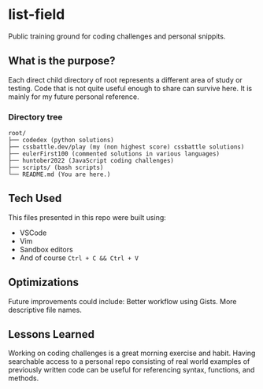 # list-field
Public training ground for coding challenges and personal snippits. 

## What is the purpose?
Each direct child directory of root represents a different area of study or testing. Code that is not quite useful enough to share can survive here. It is mainly for my future personal reference. 

### Directory tree
```
root/
├── codedex (python solutions)
├── cssbattle.dev/play (my (non highest score) cssbattle solutions)
├── eulerFirst100 (commented solutions in various languages)
├── huntober2022 (JavaScript coding challenges)
├── scripts/ (bash scripts)
└── README.md (You are here.)
```

## Tech Used
This files presented in this repo were built using:

* VSCode
* Vim
* Sandbox editors
* And of course `Ctrl + C && Ctrl + V`

## Optimizations
Future improvements could include:
Better workflow using Gists.
More descriptive file names.

## Lessons Learned
Working on coding challenges is a great morning exercise and habit. Having searchable access to a personal repo consisting of real world examples of previously written code can be useful for referencing syntax, functions, and methods.
